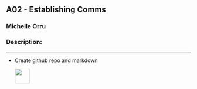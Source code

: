 ## A02 - Establishing Comms
### Michelle Orru
### Description:
---
- Create github repo and markdown

   <img src="https://images2.imgbox.com/f6/ef/TN71JNV8_o.png" width="40">
